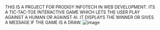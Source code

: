 THIS IS A PROJECT FOR PRODIGY INFOTECH IN WEB DEVELOPMENT. ITS A TIC-TAC-TOE INTERACTIVE GAME WHICH LETS THE USER PLAY AGAINST A HUMAN OR AGAINST AI. IT DISPLAYS THE WINNER OR GIVES A MESSAGE IF THE GAME IS A DRAW.
![image](https://github.com/user-attachments/assets/a8d32289-f392-42c6-aae4-2419547c879b)
